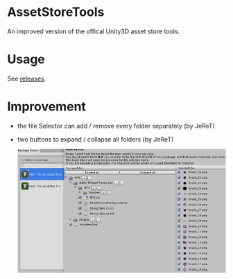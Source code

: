 # AssetStoreTools
An improved version of the offical Unity3D asset store tools.

# Usage

See [releases](https://github.com/zwcloud/AssetStoreTools/releases).

# Improvement

* the file Selector can add / remove every folder separately (by JeReT)
* two buttons to expand / collapse all folders (by JeReT)
  
  ![gif animation illustrating the improvement](Doc/Img/improvement.gif)